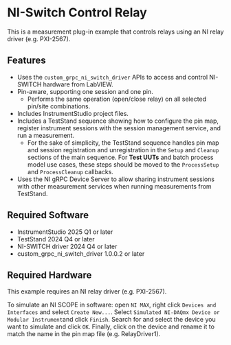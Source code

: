 # NI-Switch Control Relay

This is a measurement plug-in example that controls relays using an NI relay
driver (e.g. PXI-2567).

## Features

- Uses the `custom_grpc_ni_switch_driver` APIs to access and control NI-SWITCH
  hardware from LabVIEW.
- Pin-aware, supporting one session and one pin.
  - Performs the same operation (open/close relay) on all selected pin/site
    combinations.
- Includes InstrumentStudio project files.
- Includes a TestStand sequence showing how to configure the pin map, register
  instrument sessions with the session management service, and run a
  measurement.
  - For the sake of simplicity, the TestStand sequence handles pin map and
    session registration and unregistration in the `Setup` and `Cleanup`
    sections of the main sequence. For **Test UUTs** and batch process model use
    cases, these steps should be moved to the `ProcessSetup` and
    `ProcessCleanup` callbacks.
- Uses the NI gRPC Device Server to allow sharing instrument sessions with other
  measurement services when running measurements from TestStand.

## Required Software

- InstrumentStudio 2025 Q1 or later
- TestStand 2024 Q4 or later
- NI-SWITCH driver 2024 Q4 or later
- custom_grpc_ni_switch_driver 1.0.0.2 or later

## Required Hardware

This example requires an NI relay driver (e.g. PXI-2567).

To simulate an NI SCOPE in software: open `NI MAX`, right click `Devices and
Interfaces` and select `Create New...`. Select `Simulated NI-DAQmx Device or
Modular Instrument`and click `Finish`. Search for and select the device you want
to simulate and click `OK`. Finally, click on the device and rename it to match
the name in the pin map file (e.g. RelayDriver1).
